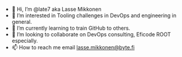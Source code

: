 - 👋 Hi, I’m @late7 aka Lasse Mikkonen
- 👀 I’m interested in Tooling challenges in DevOps and engineering in general.
- 🌱 I’m currently learning to train GitHub to others.
- 💞 I’m looking to collaborate on DevOps consulting, Eficode ROOT especially.
- 📫 How to reach me email lasse.mikkonen@byte.fi

